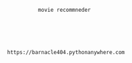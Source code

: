 
                                       movie recommneder






                             https://barnacle404.pythonanywhere.com
